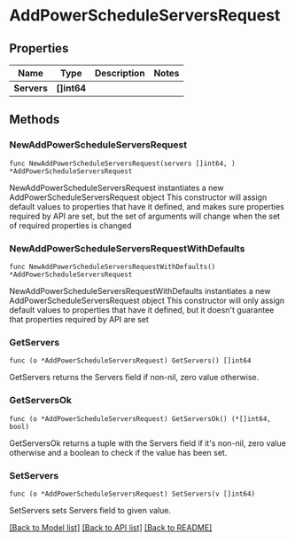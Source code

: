 # AddPowerScheduleServersRequest

## Properties

Name | Type | Description | Notes
------------ | ------------- | ------------- | -------------
**Servers** | **[]int64** |  | 

## Methods

### NewAddPowerScheduleServersRequest

`func NewAddPowerScheduleServersRequest(servers []int64, ) *AddPowerScheduleServersRequest`

NewAddPowerScheduleServersRequest instantiates a new AddPowerScheduleServersRequest object
This constructor will assign default values to properties that have it defined,
and makes sure properties required by API are set, but the set of arguments
will change when the set of required properties is changed

### NewAddPowerScheduleServersRequestWithDefaults

`func NewAddPowerScheduleServersRequestWithDefaults() *AddPowerScheduleServersRequest`

NewAddPowerScheduleServersRequestWithDefaults instantiates a new AddPowerScheduleServersRequest object
This constructor will only assign default values to properties that have it defined,
but it doesn't guarantee that properties required by API are set

### GetServers

`func (o *AddPowerScheduleServersRequest) GetServers() []int64`

GetServers returns the Servers field if non-nil, zero value otherwise.

### GetServersOk

`func (o *AddPowerScheduleServersRequest) GetServersOk() (*[]int64, bool)`

GetServersOk returns a tuple with the Servers field if it's non-nil, zero value otherwise
and a boolean to check if the value has been set.

### SetServers

`func (o *AddPowerScheduleServersRequest) SetServers(v []int64)`

SetServers sets Servers field to given value.



[[Back to Model list]](../README.md#documentation-for-models) [[Back to API list]](../README.md#documentation-for-api-endpoints) [[Back to README]](../README.md)


